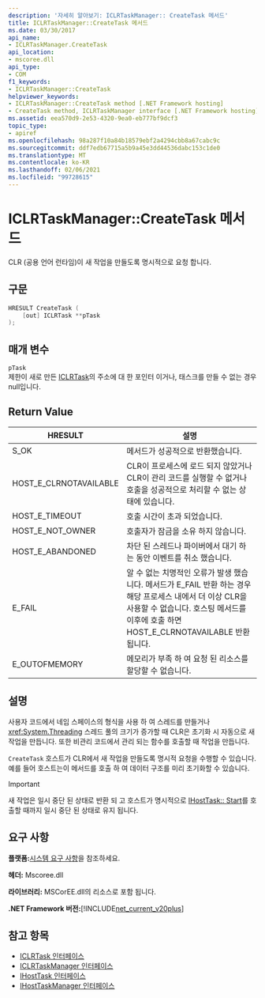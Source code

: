 ```yaml
---
description: '자세히 알아보기: ICLRTaskManager:: CreateTask 메서드'
title: ICLRTaskManager::CreateTask 메서드
ms.date: 03/30/2017
api_name:
- ICLRTaskManager.CreateTask
api_location:
- mscoree.dll
api_type:
- COM
f1_keywords:
- ICLRTaskManager::CreateTask
helpviewer_keywords:
- ICLRTaskManager::CreateTask method [.NET Framework hosting]
- CreateTask method, ICLRTaskManager interface [.NET Framework hosting]
ms.assetid: eea570d9-2e53-4320-9ea0-eb777bf9dcf3
topic_type:
- apiref
ms.openlocfilehash: 98a287f10a84b18579ebf2a4294cbb8a67cabc9c
ms.sourcegitcommit: ddf7edb67715a5b9a45e3dd44536dabc153c1de0
ms.translationtype: MT
ms.contentlocale: ko-KR
ms.lasthandoff: 02/06/2021
ms.locfileid: "99728615"
---
```

# <a name="iclrtaskmanagercreatetask-method"></a>ICLRTaskManager::CreateTask 메서드

CLR (공용 언어 런타임)이 새 작업을 만들도록 명시적으로 요청 합니다.  
  
## <a name="syntax"></a>구문  
  
```cpp  
HRESULT CreateTask (  
    [out] ICLRTask **pTask  
);  
```  
  
## <a name="parameters"></a>매개 변수  

 `pTask`  
 제한이 새로 만든 [ICLRTask](iclrtask-interface.md)의 주소에 대 한 포인터 이거나, 태스크를 만들 수 없는 경우 null입니다.  
  
## <a name="return-value"></a>Return Value  
  
|HRESULT|설명|  
|-------------|-----------------|  
|S_OK|메서드가 성공적으로 반환했습니다.|  
|HOST_E_CLRNOTAVAILABLE|CLR이 프로세스에 로드 되지 않았거나 CLR이 관리 코드를 실행할 수 없거나 호출을 성공적으로 처리할 수 없는 상태에 있습니다.|  
|HOST_E_TIMEOUT|호출 시간이 초과 되었습니다.|  
|HOST_E_NOT_OWNER|호출자가 잠금을 소유 하지 않습니다.|  
|HOST_E_ABANDONED|차단 된 스레드나 파이버에서 대기 하는 동안 이벤트를 취소 했습니다.|  
|E_FAIL|알 수 없는 치명적인 오류가 발생 했습니다. 메서드가 E_FAIL 반환 하는 경우 해당 프로세스 내에서 더 이상 CLR을 사용할 수 없습니다. 호스팅 메서드를 이후에 호출 하면 HOST_E_CLRNOTAVAILABLE 반환 됩니다.|  
|E_OUTOFMEMORY|메모리가 부족 하 여 요청 된 리소스를 할당할 수 없습니다.|  
  
## <a name="remarks"></a>설명  

 사용자 코드에서 네임 스페이스의 형식을 사용 하 여 스레드를 만들거나 <xref:System.Threading> 스레드 풀의 크기가 증가할 때 CLR은 초기화 시 자동으로 새 작업을 만듭니다. 또한 비관리 코드에서 관리 되는 함수를 호출할 때 작업을 만듭니다.  
  
 `CreateTask` 호스트가 CLR에서 새 작업을 만들도록 명시적 요청을 수행할 수 있습니다. 예를 들어 호스트는이 메서드를 호출 하 여 데이터 구조를 미리 초기화할 수 있습니다.  
  
> [!IMPORTANT]
> 새 작업은 일시 중단 된 상태로 반환 되 고 호스트가 명시적으로 [IHostTask:: Start](ihosttask-start-method.md)를 호출할 때까지 일시 중단 된 상태로 유지 됩니다.  
  
## <a name="requirements"></a>요구 사항  

 **플랫폼:**[시스템 요구 사항](../../get-started/system-requirements.md)을 참조하세요.  
  
 **헤더:** Mscoree.dll  
  
 **라이브러리:** MSCorEE.dll의 리소스로 포함 됩니다.  
  
 **.NET Framework 버전:**[!INCLUDE[net_current_v20plus](../../../../includes/net-current-v20plus-md.md)]  
  
## <a name="see-also"></a>참고 항목

- [ICLRTask 인터페이스](iclrtask-interface.md)
- [ICLRTaskManager 인터페이스](iclrtaskmanager-interface.md)
- [IHostTask 인터페이스](ihosttask-interface.md)
- [IHostTaskManager 인터페이스](ihosttaskmanager-interface.md)
